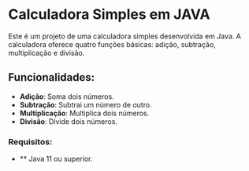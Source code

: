 <h1>Calculadora Simples em JAVA</h1>

<p> Este é um projeto de uma calculadora simples desenvolvida em Java. A calculadora oferece quatro funções básicas: adição, subtração, multiplicação e divisão. </p>

<h2> Funcionalidades: </h2>

- **Adição**: Soma dois números.
- **Subtração**: Subtrai um número de outro.
- **Multiplicação**: Multiplica dois números.
- **Divisão**: Divide dois números.

<h3> Requisitos: </h3>

- ** Java 11 ou superior.
